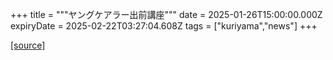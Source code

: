+++
title = """ヤングケアラー出前講座"""
date = 2025-01-26T15:00:00.000Z
expiryDate = 2025-02-22T03:27:04.608Z
tags = ["kuriyama","news"]
+++


[[source]](https://www.town.kuriyama.hokkaido.jp/site/keara-sien/24363.html)
